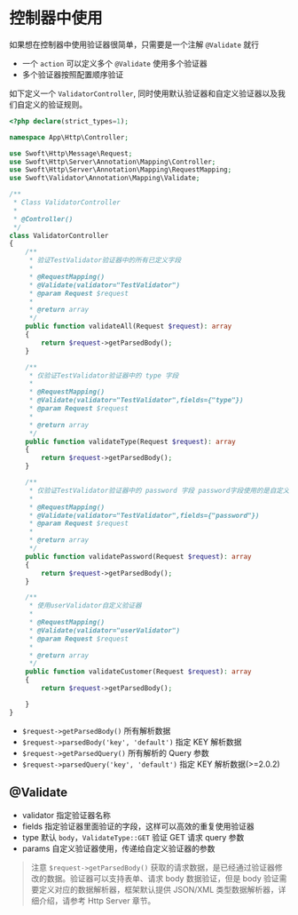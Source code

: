 # 控制器中使用

如果想在控制器中使用验证器很简单，只需要是一个注解 `@Validate` 就行

- 一个 `action` 可以定义多个 `@Validate` 使用多个验证器
- 多个验证器按照配置顺序验证

如下定义一个 `ValidatorController`, 同时使用默认验证器和自定义验证器以及我们自定义的验证规则。

```php
<?php declare(strict_types=1);

namespace App\Http\Controller;

use Swoft\Http\Message\Request;
use Swoft\Http\Server\Annotation\Mapping\Controller;
use Swoft\Http\Server\Annotation\Mapping\RequestMapping;
use Swoft\Validator\Annotation\Mapping\Validate;

/**
 * Class ValidatorController
 *
 * @Controller()
 */
class ValidatorController
{
    /**
     * 验证TestValidator验证器中的所有已定义字段
     *
     * @RequestMapping()
     * @Validate(validator="TestValidator")
     * @param Request $request
     *
     * @return array
     */
    public function validateAll(Request $request): array
    {
        return $request->getParsedBody();
    }

    /**
     * 仅验证TestValidator验证器中的 type 字段
     *
     * @RequestMapping()
     * @Validate(validator="TestValidator",fields={"type"})
     * @param Request $request
     *
     * @return array
     */
    public function validateType(Request $request): array
    {
        return $request->getParsedBody();
    }

    /**
     * 仅验证TestValidator验证器中的 password 字段 password字段使用的是自定义的验证规则。
     *
     * @RequestMapping()
     * @Validate(validator="TestValidator",fields={"password"})
     * @param Request $request
     *
     * @return array
     */
    public function validatePassword(Request $request): array
    {
        return $request->getParsedBody();
    }

    /**
     * 使用userValidator自定义验证器
     *
     * @RequestMapping()
     * @Validate(validator="userValidator")
     * @param Request $request
     *
     * @return array
     */
    public function validateCustomer(Request $request): array
    {
        return $request->getParsedBody();

    }
}

```

- `$request->getParsedBody()` 所有解析数据
- `$request->parsedBody('key', 'default')`  指定 KEY 解析数据
- `$request->getParsedQuery()` 所有解析的 Query 参数
- `$request->parsedQuery('key', 'default')`  指定 KEY 解析数据(>=2.0.2)

## @Validate

- validator 指定验证器名称
- fields 指定验证器里面验证的字段，这样可以高效的重复使用验证器
- type 默认 `body`，`ValidateType::GET` 验证 GET 请求 query 参数
- params 自定义验证器使用，传递给自定义验证器的参数

> 注意 `$request->getParsedBody()` 获取的请求数据，是已经通过验证器修改的数据。验证器可以支持表单、请求 body 数据验证，但是 body 验证需要定义对应的数据解析器，框架默认提供 JSON/XML 类型数据解析器，详细介绍，请参考 Http Server 章节。

